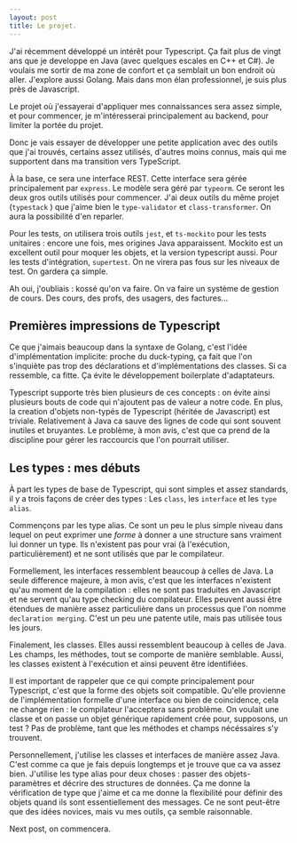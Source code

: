 ```yaml
---
layout: post
title: Le projet.
---
```


J'ai récemment développé un intérêt pour Typescript. Ça fait plus de vingt ans que je 
developpe en Java (avec quelques escales en C++ et C#). Je voulais me sortir de ma zone de confort et 
ça semblait un bon endroit où aller. J'explore aussi Golang. Mais dans mon élan professionnel, je suis 
plus près de Javascript.

Le projet où j'essayerai d'appliquer mes connaissances sera assez simple, et pour commencer, je 
m'intéresserai principalement au backend, pour limiter la portée du projet.

Donc je vais essayer de développer une petite application avec des outils que j'ai trouvés, certains 
assez utilisés, d'autres moins connus, mais qui me supportent dans ma transition vers TypeScript.

À la base, ce sera une interface REST. Cette interface sera gérée principalement par `express`. Le modèle sera 
géré par `typeorm`. Ce seront les deux gros outils utilisés pour commencer. J'ai deux outils du même projet (`typestack`
) que j'aime bien le `type-validator` et `class-transformer`. On aura la possibilité d'en reparler.

Pour les tests, on utilisera trois outils `jest`, et `ts-mockito` pour les tests unitaires : encore une fois, mes
origines Java apparaissent. Mockito est un excellent outil pour moquer les objets, et la version typescript aussi. Pour 
les tests d'intégration, `supertest`. On ne virera pas fous sur les niveaux de test. On gardera ça simple.

Ah oui, j'oubliais : kossé qu'on va faire. On va faire un système de gestion de cours. Des cours, des profs, des
usagers, des factures...  

## Premières impressions de Typescript

Ce que j'aimais beaucoup dans la syntaxe de Golang, c'est l'idée d'implémentation implicite: proche du duck-typing, ça
fait que l'on s'inquiète pas trop des déclarations et d'implémentations des classes. Si ca ressemble, ca fitte. Ça
évite le développement boilerplate d'adaptateurs. 

Typescript supporte très bien plusieurs de ces concepts : on évite ainsi plusieurs bouts de code qui n'ajoutent pas de
valeur a notre code. En plus, la creation d'objets non-typés de Typescript (héritée de Javascript) est triviale. 
Relativement à Java ca sauve des lignes de code qui sont souvent inutiles et bruyantes. Le problème, à mon avis, 
c'est que ca prend de la discipline pour gérer les raccourcis que l'on pourrait utiliser.  

## Les types : mes débuts

À part les types de base de Typescript, qui sont simples et assez standards, il y a trois façons de créer des types
: Les `class`, les `interface` et les `type alias`.

Commençons par les type alias. Ce sont un peu le plus simple niveau dans lequel on peut exprimer une _forme_ à donner
a une structure sans vraiment lui donner un type. Ils n'existent pas pour vrai (à l'exécution, particulièrement) et ne
sont utilisés que par le compilateur. 

Formellement, les interfaces ressemblent beaucoup à celles de Java. La seule difference majeure, à mon
avis, c'est que les interfaces n'existent qu'au moment de la compilation : elles ne sont pas traduites en Javascript
et ne servent qu'au type checking du compilateur. Elles peuvent aussi être étendues de manière assez particulière
dans un processus que l'on nomme `declaration merging`. C'est un peu une patente utile, mais pas utilisée tous les
jours.

Finalement, les classes. Elles aussi ressemblent beaucoup à celles de Java. Les champs, les méthodes, tout se comporte
de manière semblable. Aussi, les classes existent à l'exécution et ainsi peuvent être identifiées.

Il est important de rappeler que ce qui compte principalement pour Typescript, c'est que la forme des objets soit
compatible. Qu'elle provienne de l'implémentation formelle d'une interface ou bien de coincidence, cela ne change
rien : le compilateur l'acceptera sans problème. On voulait une classe et on passe un objet générique rapidement
crée pour, supposons, un test ? Pas de problème, tant que les méthodes et champs nécéssaires s'y trouvent.

Personnellement, j'utilise les classes et interfaces de manière assez Java. C'est comme ca que je fais depuis
longtemps et je trouve que ca va assez bien. J'utilise les type alias pour deux choses : passer des objets-paramètres 
et décrire des structures de données. Ça me donne la vérification de type que j'aime et ca me donne la flexibilité 
pour définir des objets quand ils sont essentiellement des messages. Ce ne sont peut-être que des idées novices, 
mais vu mes outils, ça semble raisonnable.  

Next post, on commencera.


